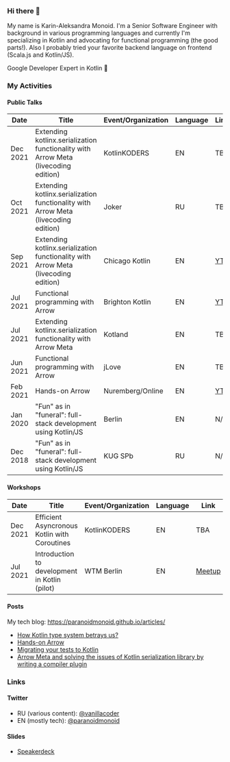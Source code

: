 ### Hi there 👋

My name is Karin-Aleksandra Monoid.
I'm a Senior Software Engineer with background in various programming languages and currently I'm specializing in Kotlin and advocating for functional programming (the good parts!). Also I probably tried your favorite backend language on frontend (Scala.js and Kotlin/JS).

Google Developer Expert in Kotlin 🚀

### My Activities

#### Public Talks

|  Date  |                        Title                                                         |Event/Organization|Language|Link |
|--------|--------------------------------------------------------------------------------------|------------------|--------|-----|
|Dec 2021|Extending kotlinx.serialization functionality with Arrow Meta (livecoding edition)    | KotlinKODERS     | EN     |TBA  |
|Oct 2021|Extending kotlinx.serialization functionality with Arrow Meta (livecoding edition)    | Joker            | RU     |TBA  |
|Sep 2021|Extending kotlinx.serialization functionality with Arrow Meta (livecoding edition)    | Chicago Kotlin   | EN     |[YT](https://youtu.be/SdT6dS0g3eM)|
|Jul 2021|Functional programming with Arrow                                                     | Brighton Kotlin  | EN     |[YT](https://www.youtube.com/watch?v=SlxU51AIWAw)|
|Jul 2021|Extending kotlinx.serialization functionality with Arrow Meta                         | Kotland          | EN     |TBA  |
|Jun 2021|Functional programming with Arrow                                                     | jLove            | EN     |TBA  |
|Feb 2021|Hands-on Arrow    	                                                                  |	Nuremberg/Online | EN     |[YT](https://youtu.be/tkl9EaUMfm8)|
|Jan 2020|"Fun" as in "funeral": full-stack development using Kotlin/JS	                        |	Berlin	         | EN     |N/A  |
|Dec 2018|"Fun" as in "funeral": full-stack development using Kotlin/JS                       	|	KUG SPb          | RU     |N/A  |

#### Workshops

|  Date  |                        Title                 |Event/Organization|Language|Link |
|--------|----------------------------------------------|------------------|--------|-----|
|Dec 2021|Efficient Asyncronous Kotlin with Coroutines  | KotlinKODERS     | EN     | TBA |
|Jul 2021|Introduction to development in Kotlin (pilot) | WTM Berlin       | EN     |[Meetup](https://www.meetup.com/Women-Techmakers-Berlin/events/279251255/)|

#### Posts

My tech blog: https://paranoidmonoid.github.io/articles/

* [How Kotlin type system betrays us?](https://paranoidmonoid.github.io/articles/Chasing%20the%20bug/EitherVsNull)
* [Hands-on Arrow](https://paranoidmonoid.github.io/articles/Kotlin%20and%20friends/Hands-on%20Arrow)
* [Migrating your tests to Kotlin](https://paranoidmonoid.github.io/articles/Kotlin%20and%20friends/Migrating%20your%20tests%20to%20Kotlin)
* [Arrow Meta and solving the issues of Kotlin serialization library by writing a compiler plugin](https://paranoidmonoid.github.io/articles/Kotlin%20and%20friends/Naming%20strategy%20plugin)

### Links

#### Twitter
* RU (various content): [@vanillacoder](https://twitter.com/vanillacoder/)
* EN (mostly tech): [@paranoidmonoid](https://twitter.com/paranoidmonoid/)

#### Slides
* [Speakerdeck](https://speakerdeck.com/paranoidmonoid)
